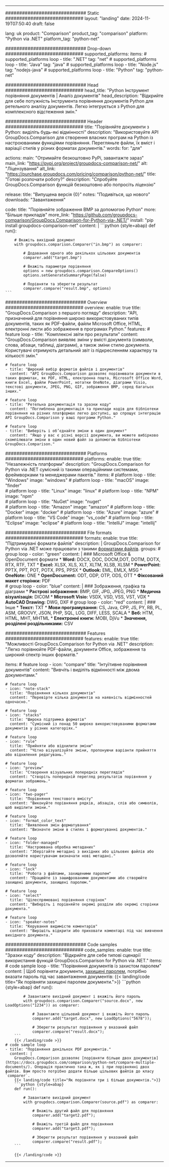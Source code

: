 
---
############################# Static ############################
layout: "landing"
date: 2024-11-19T07:50:40
draft: false

lang: uk
product: "Comparison"
product_tag: "comparison"
platform: "Python via .NET"
platform_tag: "python-net"

############################# Drop-down ############################
supported_platforms:
  items:
    # supported_platforms loop
    - title: ".NET"
      tag: "net"
    # supported_platforms loop
    - title: "Java"
      tag: "java"
    # supported_platforms loop
    - title: "Node.js"
      tag: "nodejs-java"
    # supported_platforms loop
    - title: "Python"
      tag: "python-net"

############################# Head ############################
head_title: "Python Інструмент порівняння документів | Аналіз документів"
head_description: "Відкрийте для себе потужність Інструмента порівняння документів Python для ретельного аналізу документів. Легко інтегрується з Python для комплексного відстеження змін."

############################# Header ############################
title: "Порівняйте документи з Python: виділіть будь-які відмінності"
description: "Використовуйте API GroupDocs.Comparison для створення власних програм на Python із настроюваними функціями порівняння. Перегляньте файли, їх вміст і варіації стилів у різних форматах документів."
words:
  for: "для"

actions:
  main: "Отримайте безкоштовно PyPi, завантажте зараз"
  main_link: "https://pypi.org/project/groupdocs-comparison-net/"
  alt: "Ліцензування"
  alt_link: "https://purchase.groupdocs.com/pricing/comparison/python-net/"
  title: "Готові розпочати роботу?"
  description: "Спробуйте GroupDocs.Comparison функцій безкоштовно або попросіть ліцензію"

release:
  title: "Випущена версія {0}"
  notes: "Подивіться, що нового"
  downloads: "Завантаження"

code:
  title: "Порівняйте зображення BMP за допомогою Python"
  more: "Більше прикладів"
  more_link: "https://github.com/groupdocs-comparison/GroupDocs.Comparison-for-Python-via-.NET/"
  install: "pip install groupdocs-comparison-net"
  content: |
    ```python {style=abap}
    def run():

        # Вкажіть вихідний документ
        with groupdocs.comparison.Comparer("in.bmp") as comparer:

            # Додавання одного або декількох цільових документів
            comparer.add("target.bmp")

            # Вкажіть параметри порівняння
            options = new groupdocs.comparison.CompareOptions()
            options.setGenerateSummaryPage(false)

            # Порівняти та зберегти результат
            comparer.compare("result.bmp", options)
    ```

############################# Overview ############################
overview:
  enable: true
  title: "GroupDocs.Comparison з першого погляду"
  description: "API, призначений для порівняння широко використовуваних типів документів, таких як PDF-файли, файли Microsoft Office, HTML, електронні листи або зображення в програмах Python."
  features:
    # feature loop
    - title: "Комплексні звіти про результати"
      content: "GroupDocs.Comparison виявляє зміни у вмісті документа (символи, слова, абзаци, таблиці, діаграми), а також зміни стилю документа. Користувачі отримують детальний звіт із підкресленням характеру та кількості змін."

    # feature loop
    - title: "Широкий вибір форматів файлів і документів"
      content: "API GroupDocs.Comparison дозволяє порівнювати документи в таких форматах, як PDF, HTML, електронна пошта, Microsoft Office Word, книги Excel, файли PowerPoint, нотатки OneNote, діаграми Visio, текстові документи, JPEG, PNG, GIF, зображення BMP, серед багатьох інших."

    # feature loop
    - title: "Ретельна документація та зразки коду"
      content: "Поглиблена документація та приклади кодів для бібліотеки порівняння на різних платформах легко доступні, що спрощує інтеграцію API GroupDocs.Comparison у ваші програми Python."

    # feature loop
    - title: "Виберіть і об’єднайте зміни в один документ"
      content: "Якщо у вас є різні версії документа, ви можете вибірково скомпілювати зміни в один новий файл за допомогою бібліотеки GroupDocs.Comparison."

############################# Platforms ############################
platforms:
  enable: true
  title: "Незалежність платформи"
  description: "GroupDocs.Comparison for Python via .NET сумісний із такими операційними системами, фреймворками та менеджерами пакетів."
  items:
    # platform loop
    - title: "Windows"
      image: "windows"
    # platform loop
    - title: "macOS"
      image: "finder"      
    # platform loop
    - title: "Linux"
      image: "linux"
    # platform loop
    - title: "NPM"
      image: "npm"  
    # platform loop
    - title: "NuGet"
      image: "nuget"      
    # platform loop
    - title: "Amazon"
      image: "amazon"
    # platform loop
    - title: "Docker"
      image: "docker"
    # platform loop
    - title: "Azure"
      image: "azure"
    # platform loop
    - title: "VS Code"
      image: "vs_code"
    # platform loop
    - title: "Eclipse"
      image: "eclipse"
    # platform loop
    - title: "IntelliJ"
      image: "intellij"

############################# File formats ############################
formats:
  enable: true
  title: "Підтримувані формати файлів"
  description: |
    GroupDocs.Comparison for Python via .NET може працювати з такими [форматами файлів](https://docs.groupdocs.com/comparison/net/supported-document-formats/).
  groups:
    # group loop
    - color: "green"
      content: |
        ### Microsoft Office & OpenDocument формати
        * **Word:** DOCX, DOC, DOCM,DOT, DOTM, DOTX, RTX, RTF, TXT
        * **Excel:** XLSX, XLS, XLT, XLTM, XLSB, XLSM
        * **PowerPoint:** PPTX, PPT, POT, POTX, PPS, PPSX
        * **Outlook:** EML, EMLX, MSG
        * **OneNote:** ONE
        * **OpenDocument:** ODT, ODP, OTP, ODS, OTT
        * **Фіксований макет сторінки:** PDF        
    # group loop
    - color: "blue"
      content: |
        ### Зображення, графіка та діаграми
        * **Растрові зображення:** BMP, GIF, JPG, JPEG, PNG
        * **Медична візуалізація:** DICOM
        * **Microsoft Visio:** VSDX, VSD, VSS, VST, VDX
        * **AutoCAD Drawing:** DWG, DXF
      # group loop
    - color: "red"
      content: |
        ### Інше
        * **Текст:** TXT
        * **Мови програмування:** CS, Java, CPP, JS, PY, RB, PL, ASM, GROOVY, JSON, PHP, SQL, LOG, DIFF, LESS, SCALA
        * **Веб:** HTM, HTML, MHT, MHTML
        * **Електронні книги:** MOBI, DjVu
        * **Значення, розділені роздільниками:** CSV

############################# Features ############################
features:
  enable: true
  title: "Можливості GroupDocs.Comparison for Python via .NET"
  description: "Легко порівнюйте PDF-файли, документи Office, зображення та широкий спектр інших форматів."

  items:
    # feature loop
    - icon: "compare"
      title: "Інтуїтивне порівняння документів"
      content: "Вивчіть і виділіть відмінності між двома документами."

    # feature loop
    - icon: "note-stack"
      title: "Порівняння кількох документів"
      content: "Перевірте кілька документів на наявність відмінностей одночасно."

    # feature loop
    - icon: "stacks"
      title: "Широка підтримка форматів"
      content: "Сумісний із понад 50 широко використовуваними форматами документів у різних категоріях."

    # feature loop
    - icon: "rule"
      title: "Прийняти або відхилити зміни"
      content: "Чітко візуалізуйте зміни, пропонуючи варіанти прийняття або відхилення редагувань."

    # feature loop
    - icon: "preview"
      title: "Створення візуальних попередніх переглядів"
      content: "Створіть попередній перегляд результатів порівняння у форматах зображень."

    # feature loop
    - icon: "two-pager"
      title: "Порівняння текстового вмісту"
      content: "Виконуйте порівняння рядків, абзаців, слів або символів, щоб виділити зміни."

    # feature loop
    - icon: "format_color_text"
      title: "Виявлення змін форматування"
      content: "Визначте зміни в стилях і форматуванні документів."

    # feature loop
    - icon: "folder-managed"
      title: "Настроювана обробка метаданих"
      content: "Зберігайте метадані з вихідних або цільових файлів або дозволяйте користувачам визначати нові метадані."

    # feature loop
    - icon: "lock"
      title: "Робота з файлами, захищеними паролем"
      content: "Працюйте із зашифрованими документами або створюйте захищені документи, захищені паролем."

    # feature loop
    - icon: "select"
      title: "Цілеспрямовані порівняння сторінок"
      content: "Виберіть і порівняйте окремі розділи або окремі сторінки документа."

    # feature loop
    - icon: "speaker-notes"
      title: "Керування видимістю коментарів"
      content: "Вирішіть відкрити або приховати коментарі під час вивчення вихідного документа."

############################# Code samples ############################
code_samples:
  enable: true
  title: "Зразки коду"
  description: "Відкрийте для себе типові сценарії використання функцій GroupDocs.Comparison for Python via .NET."
  items:
    # code sample loop
    - title: "Порівняння документів із захистом паролем"
      content: |
        Щоб порівняти документи, [захищені паролем](https://docs.groupdocs.com/comparison/python-net/load-password-protected-documents/), потрібно вказати пароль під час завантаження документів:
        {{< landing/code title="Як порівняти захищені паролем документи.">}}
        ```python {style=abap}
        def run():

            # Завантажте вихідний документ і вкажіть його пароль
            with groupdocs.comparison.Comparer("source.docx", new LoadOptions("1234")) as comparer:

                # Завантажте цільовий документ і вкажіть його пароль
                comparer.add("target.docx", new LoadOptions("5678"));

                # Зберегти результат порівняння у вказаний файл
                comparer.compare("result.docx");
        ```
        {{< /landing/code >}}
    # code sample loop
    - title: "Порівняння декількох PDF документів."
      content: |
        GroupDocs.Comparison дозволяє [порівняти більше двох документів](https://docs.groupdocs.com/comparison/python-net/compare-multiple-documents/). Операція практично така ж, як і при порівнянні двох файлів. Вам просто потрібно додати більше цільових файлів до класу `comparer`.
        {{< landing/code title="Як порівняти три і більше документів.">}}
        ```python {style=abap}
        def run():

            # Завантажте вихідний документ
            with groupdocs.comparison.Comparer(source.pdf") as comparer:

                # Вкажіть другий файл для порівняння
                comparer.add("target2.pdf");

                # Вкажіть третій файл для порівняння
                comparer.add("target3.pdf");

                # Зберегти результат порівняння у вказаний файл
                comparer.compare("result.pdf");
        ```

        {{< /landing/code >}}

---